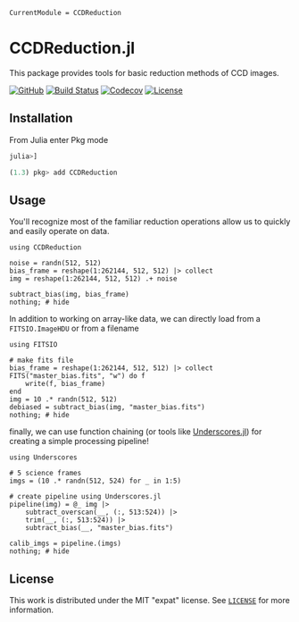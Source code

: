 ```@meta
CurrentModule = CCDReduction
```

# CCDReduction.jl

This package provides tools for basic reduction methods of CCD images.

[![GitHub](https://img.shields.io/badge/Code-GitHub-black.svg)](https://github.com/juliaastro/CCDReduction.jl)
[![Build Status](https://travis-ci.com/juliaastro/CCDReduction.jl.svg?branch=master)](https://travis-ci.com/juliaastro/CCDReduction.jl)
[![Codecov](https://codecov.io/gh/juliaastro/CCDReduction.jl/branch/master/graph/badge.svg)](https://codecov.io/gh/juliaastro/CCDReduction.jl)
[![License](https://img.shields.io/badge/License-MIT-yellow.svg)](https://opensource.org/licenses/MIT)

## Installation

From Julia enter Pkg mode

```julia
julia>]

(1.3) pkg> add CCDReduction
```

## Usage

You'll recognize most of the familiar reduction operations allow us to quickly and easily operate on data.

```@example usage
using CCDReduction

noise = randn(512, 512)
bias_frame = reshape(1:262144, 512, 512) |> collect
img = reshape(1:262144, 512, 512) .+ noise

subtract_bias(img, bias_frame)
nothing; # hide
```

In addition to working on array-like data, we can directly load from a `FITSIO.ImageHDU` or from a filename

```@example usage
using FITSIO

# make fits file
bias_frame = reshape(1:262144, 512, 512) |> collect
FITS("master_bias.fits", "w") do f
    write(f, bias_frame)
end
img = 10 .* randn(512, 512)
debiased = subtract_bias(img, "master_bias.fits")
nothing; # hide
```

finally, we can use function chaining (or tools like [Underscores.jl](https://github.com/c42f/Underscores.jl)) for creating a simple processing pipeline!

```@example usage
using Underscores

# 5 science frames
imgs = (10 .* randn(512, 524) for _ in 1:5)

# create pipeline using Underscores.jl
pipeline(img) = @_ img |>
    subtract_overscan(__, (:, 513:524)) |>
    trim(__, (:, 513:524)) |>
    subtract_bias(__, "master_bias.fits")

calib_imgs = pipeline.(imgs)
nothing; # hide
```

## License

This work is distributed under the MIT "expat" license. See [`LICENSE`](https://github.com/juliaastro/CCDReduction.jl/blob/master/LICENSE) for more information.
